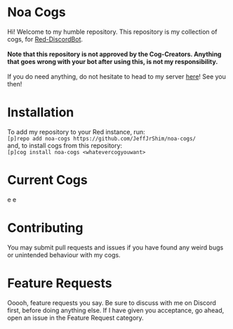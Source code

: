 # Noa Cogs <br>
Hi! Welcome to my humble repository. This repository is my collection of cogs, for [Red-DiscordBot](https://github.com/Cog-Creators/Red-DiscordBot). <br><br>
**Note that this repository is not approved by the Cog-Creators. Anything that goes wrong with your bot after using this, is not my responsibility.** <br><br>
If you do need anything, do not hesitate to head to my server [here](https://discord.gg/RSAetqdhRU)! See you then!

# Installation <br>
To add my repository to your Red instance, run: <br>
`[p]repo add noa-cogs https://github.com/JeffJrShim/noa-cogs/`<br>
and, to install cogs from this repository: <br>
`[p]cog install noa-cogs <whatevercogyouwant>`<br>

# Current Cogs <br>
<tr> 
  <td>e</td>
  <td>e</td>
<tr>

# Contributing <br>
You may submit pull requests and issues if you have found any weird bugs or unintended behaviour with my cogs. <br>

# Feature Requests <br>
Ooooh, feature requests you say. Be sure to discuss with me on Discord first, before doing anything else. If I have given you acceptance, go ahead, open an issue in the Feature Request category. 

